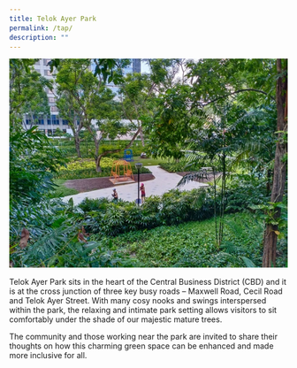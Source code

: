 ```yaml
---
title: Telok Ayer Park
permalink: /tap/
description: ""
---
```

![Alt text for image on Isomer site](/images/TAP.jpg)

Telok Ayer Park sits in the heart of the Central Business District (CBD) and it is at the cross junction of three key busy roads – Maxwell Road, Cecil Road and Telok Ayer Street. With many cosy nooks and swings interspersed within the park, the relaxing and intimate park setting allows visitors to sit comfortably under the shade of our majestic mature trees. 

The community and those working near the park are invited to share their thoughts on how this charming green space can be enhanced and made more inclusive for all.